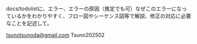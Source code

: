 docs/todolistに、エラー、エラーの原因（推定でも可）なぜこのエラーになっているかをわかりやすく、フロー図やシーケンス図等で解説、修正の対応に必要なことを記述して。

tsunotsunoda@gmail.com
Tsuno202502





